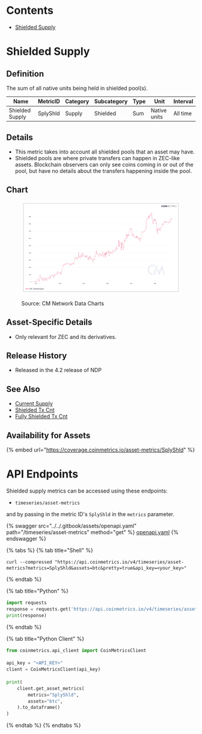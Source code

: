# Contents

* [Shielded Supply](subcategory.md#splyshld)

# Shielded Supply<a href="#splyshld" id="splyshld"></a>

## Definition

The sum of all native units being held in shielded pool(s).

| Name            | MetricID | Category | Subcategory | Type | Unit         | Interval |
| --------------- | -------- | -------- | ----------- | ---- | ------------ | -------- |
| Shielded Supply | SplyShld | Supply   | Shielded    | Sum  | Native units | All time |

## Details

* This metric takes into account all shielded pools that an asset may have.
* Shielded pools are where private transfers can happen in ZEC-like assets. Blockchain observers can only see coins coming in or out of the pool, but have no details about the transfers happening inside the pool.

## Chart

<figure><img src="../../.gitbook/assets/Coin_Metrics_Network_Data_2022-09-16T12-33.png" alt=""><figcaption><p>Source: CM Network Data Charts</p></figcaption></figure>

## Asset-Specific Details

* Only relevant for ZEC and its derivatives.

## Release History

* Released in the 4.2 release of NDP

## See Also

* [Current Supply](https://docs.coinmetrics.io/asset-metrics/supply/splycur)
* [Shielded Tx Cnt](https://docs.coinmetrics.io/asset-metrics/transactions/txshldcnt)
* [Fully Shielded Tx Cnt](https://docs.coinmetrics.io/asset-metrics/transactions/txshldfullcnt)

## Availability for Assets

{% embed url="https://coverage.coinmetrics.io/asset-metrics/SplyShld" %}


# API Endpoints

Shielded supply metrics can be accessed using these endpoints:

* `timeseries/asset-metrics`

and by passing in the metric ID's `SplyShld` in the `metrics` parameter.

{% swagger src="../../.gitbook/assets/openapi.yaml" path="/timeseries/asset-metrics" method="get" %}
[openapi.yaml](../../.gitbook/assets/openapi.yaml)
{% endswagger %}

{% tabs %}
{% tab title="Shell" %}
```shell
curl --compressed "https://api.coinmetrics.io/v4/timeseries/asset-metrics?metrics=SplyShld&assets=btc&pretty=true&api_key=<your_key>"
```
{% endtab %}

{% tab title="Python" %}
```python
import requests
response = requests.get('https://api.coinmetrics.io/v4/timeseries/asset-metrics?metrics=SplyShld&assets=btc&pretty=true&api_key=<your_key>').json()
print(response)
```
{% endtab %}

{% tab title="Python Client" %}
```python
from coinmetrics.api_client import CoinMetricsClient

api_key = "<API_KEY>"
client = CoinMetricsClient(api_key)

print(
    client.get_asset_metrics(
        metrics="SplyShld", 
        assets="btc",
    ).to_dataframe()
)
```
{% endtab %}
{% endtabs %}
